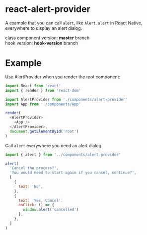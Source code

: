 # react-alert-provider

A example that you can call `alert`, like `Alert.alert` in React Native, everywhere to display an alert dialog.

class component version: **master** branch  
hook version: **hook-version** branch

# Example

Use AlertProvider when you render the root component:
```js
import React from 'react'
import { render } from 'react-dom'

import AlertProvider from './components/alert-provider'
import App from './components/App'

render(
  <AlertProvider>
    <App />
  </AlertProvider>,
  document.getElementById('root')
)
```

Call `alert` everywhere you need an alert dialog.
```js
import { alert } from '../components/alert-provider'
```

```js
alert(
  'Cancel the process?',
  'You would need to start again if you cancel, continue?',
  [
    {
      text: 'No',
    },
    {
      text: 'Yes, Cancel',
      onClick: () => {
        window.alert('cancelled')
      },
    },
  ]
)
```
